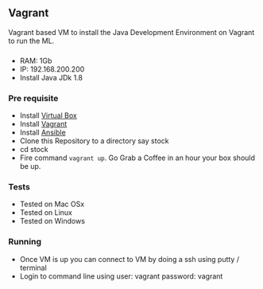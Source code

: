 ## Vagrant
Vagrant based VM to install the Java Development Environment on Vagrant to run the ML. 

###
* RAM: 1Gb
* IP: 192.168.200.200
* Install Java JDk 1.8

### Pre requisite
* Install [Virtual Box](https://www.virtualbox.org/wiki/Downloads)
* Install [Vagrant](https://www.vagrantup.com/downloads.html)
* Install [Ansible](http://docs.ansible.com/ansible/intro_installation.html)
* Clone this Repository to a directory say stock
* cd stock
* Fire command `vagrant up`. Go Grab a Coffee in an hour your box should be up.


### Tests
* Tested on Mac OSx
* Tested on Linux
* Tested on Windows

### Running
* Once VM is up you can connect to VM by doing a ssh using putty / terminal
* Login to command line using user: vagrant password: vagrant

